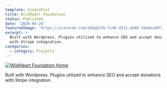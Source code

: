 ```yaml
---
template: SinglePost
title: WildHeart Foundation
status: Published
date: '2020-05-24'
featuredImage: 'https://ucarecdn.com/d28ab2fb-7c48-4511-ab98-f84dec49fa35/'
excerpt: >-
  Built with Wordpress. Plugins utilized to enhance SEO and accept donations
  with Stripe integration.
categories:
  - category: Projects
---
```

[![](https://ucarecdn.com/25305c4d-2f21-4a15-b90b-ba6a860ff165/ "WildHeart Foundation Home")](https://www.thewildheartfoundation.org)

Built with Wordpress. Plugins utilized to enhance SEO and accept donations with Stripe integration.
